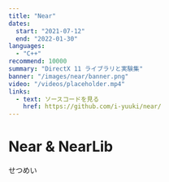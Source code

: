 ```yaml
---
title: "Near"
dates:
  start: "2021-07-12"
  end: "2022-01-30"
languages:
  - "C++"
recommend: 10000
summary: "DirectX 11 ライブラリと実験集"
banner: "/images/near/banner.png"
video: "/videos/placeholder.mp4"
links:
  - text: ソースコードを見る
    href: https://github.com/i-yuuki/near/
---
```


# Near & NearLib

せつめい
